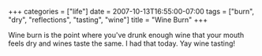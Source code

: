 +++
categories = ["life"]
date = 2007-10-13T16:55:00-07:00
tags = ["burn", "dry", "reflections", "tasting", "wine"]
title = "Wine Burn"
+++

Wine burn is the point where you've drunk enough wine that your mouth feels dry and wines taste the same. I had that today. Yay wine tasting!
